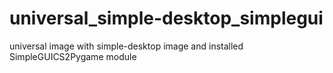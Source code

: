 # universal_simple-desktop_simplegui
universal image with simple-desktop image and installed SimpleGUICS2Pygame module
